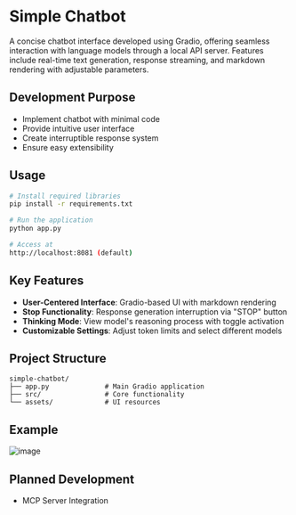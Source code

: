 # Simple Chatbot
A concise chatbot interface developed using Gradio, offering seamless interaction with language models through a local API server. Features include real-time text generation, response streaming, and markdown rendering with adjustable parameters.

## Development Purpose
- Implement chatbot with minimal code
- Provide intuitive user interface
- Create interruptible response system
- Ensure easy extensibility

## Usage
```bash
# Install required libraries
pip install -r requirements.txt

# Run the application
python app.py

# Access at 
http://localhost:8081 (default)
```

## Key Features
- **User-Centered Interface**: Gradio-based UI with markdown rendering
- **Stop Functionality**: Response generation interruption via "STOP" button
- **Thinking Mode**: View model's reasoning process with toggle activation
- **Customizable Settings**: Adjust token limits and select different models

## Project Structure
```
simple-chatbot/
├── app.py              # Main Gradio application
├── src/                # Core functionality
└── assets/             # UI resources
```

## Example
![image]("./example/figure.jpg")

## Planned Development
- MCP Server Integration